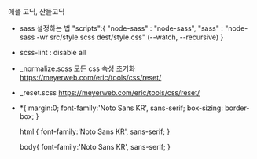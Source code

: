 애플 고딕, 산들고딕

-   sass 설정하는 법
    "scripts":{
    "node-sass" : "node-sass",
    "sass" : "node-sass -wr src/style.scss dest/style.css" (--watch, --recursive)
    }

-   scss-lint : disable all

-   \_normalize.scss
    모든 css 속성 초기화
    https://meyerweb.com/eric/tools/css/reset/

-   \_reset.scss
    https://meyerweb.com/eric/tools/css/reset/

*   \*{
    margin:0;
    font-family:'Noto Sans KR', sans-serif;
    box-sizing: border-box;
    }

    html {
    font-family:'Noto Sans KR', sans-serif;
    }

    body{
    font-family:'Noto Sans KR', sans-serif;
    }
